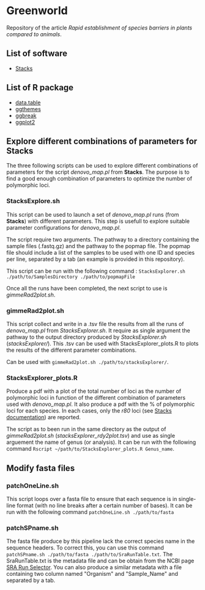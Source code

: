 # Greenworld
Repository of the article *Rapid establishment of species barriers in plants
compared to animals*. 

## List of software
- [Stacks](https://catchenlab.life.illinois.edu/stacks/)
## List of R package
- [data.table](https://rdrr.io/cran/data.table/)
- [ggthemes](https://cran.r-project.org/web/packages/ggthemes/index.html)
- [ggbreak](https://github.com/YuLab-SMU/ggbreak)
- [ggplot2](https://ggplot2.tidyverse.org/)


## Explore different combinations of parameters for **Stacks**
The three following scripts can be used to explore different combinations of parameters for the script *denovo_map.pl* from **Stacks**.
The purpose is to find a good enough combination of parameters to optimize the number of polymorphic loci.

### StacksExplore.sh
This script can be used to launch a set of *denovo_map.pl* runs (from **Stacks**) with different parameters.
This step is usefull to explore suitable parameter configurations for *denovo_map.pl*.

The script require two arguments. The pathway to a directory containing the sample files (.fastq.gz) and the pathway to the popmap file.
The popmap file should include a list of the samples to be used with one ID and species per line, separated by a tab (an example is provided in this repository).

This script can be run with the following command : `StacksExplorer.sh ./path/to/SamplesDirectory ./path/to/popmapFile`

Once all the runs have been completed, the next script to use is *gimmeRad2plot.sh*.

### gimmeRad2plot.sh
This script collect and write in a .tsv file the results from all the runs of *denovo_map.pl* from *StacksExplorer.sh*.
It require as single argument the pathway to the output directory produced by *StacksExplorer.sh* (*stacksExplorer/*).
This .tsv can be used with StacksExplorer_plots.R to plots the results of the different parameter combinations.

Can be used with `gimmeRad2plot.sh ./path/to/stacksExplorer/`.

### StacksExplorer_plots.R
Produce a pdf with a plot of the total number of loci as the number of polymorphic loci in function of the different combination of parameters used with *denovo_map.pl*.
It also produce a pdf with the % of polymorphic loci for each species. In each cases, only the *r80* loci (see [Stacks documentation](https://catchenlab.life.illinois.edu/stacks/)) are reported.

The script as to been run in the same directory as the output of *gimmeRad2plot.sh* (*stacksExplorer_rdy2plot.tsv*) and use as single arguement the name of genus (or analysis). It can be run with the following command `Rscript ~/path/to/StacksExplorer_plots.R Genus_name`.


## Modify fasta files
### patchOneLine.sh
This script loops over a fasta file to ensure that each sequence is in single-line format (with no line breaks after a certain number of bases).
It can be run with the following command `patchOneLine.sh ./path/to/fasta`

### patchSPname.sh
The fasta file produce by this pipeline lack the correct species name in the sequence headers. 
To correct this, you can use this command `patchSPname.sh ./path/to/fasta ./path/to/SraRunTable.txt`.
The SraRunTable.txt is the metadata file and can be obtain from the NCBI page [SRA Run Selector](https://www-ncbi-nlm-nih-gov.inee.bib.cnrs.fr/Traces/study/). You can also produce a similar metadata with a file containing two column named "Organism" and "Sample_Name" and separated by a tab.
